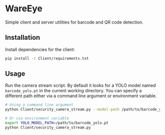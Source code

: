 # WareEye

Simple client and server utilities for barcode and QR code detection.

## Installation

Install dependencies for the client:

```bash
pip install -r Client/requirements.txt
```

## Usage

Run the camera stream script. By default it looks for a YOLO model named `barcode_yolo.pt` in the current working directory. You can specify a different path either via a command line argument or environment variable.

```bash
# Using a command line argument
python Client/security_camera_stream.py --model-path /path/to/barcode_yolo.pt

# Or via environment variable
export YOLO_MODEL_PATH=/path/to/barcode_yolo.pt
python Client/security_camera_stream.py
```
